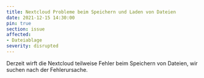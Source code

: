```yaml
---
title: Nextcloud Probleme beim Speichern und Laden von Dateien
date: 2021-12-15 14:30:00
pin: true
section: issue
affected:
- Dateiablage
severity: disrupted
---
```


Derzeit wirft die Nextcloud teilweise Fehler beim Speichern von Dateien, wir suchen nach der Fehlerursache.

